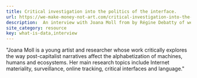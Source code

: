 ```yaml
---
title: Critical investigation into the politics of the interface.
url: https://we-make-money-not-art.com/critical-investigation-into-the-politics-of-interfaces-an-interview-with-joana-moll/
description:  An interview with Joana Moll from by Régine Debatty of we-make-money-not-art.com (2017)
site_category: resource
key: what-is-data,interview
---
```


"Joana Moll is a young artist and researcher whose work critically explores the way post-capitalist narratives affect the alphabetization of machines, humans and ecosystems. Her main research topics include Internet materiality, surveillance, online tracking, critical interfaces and language."